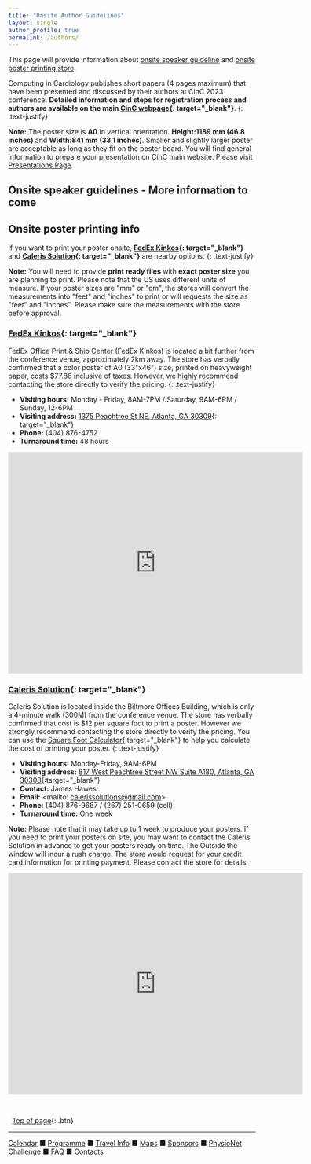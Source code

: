 ```yaml
---
title: "Onsite Author Guidelines"
layout: single
author_profile: true
permalink: /authors/
---
```

<a name="top"></a>
This page will provide information about [onsite speaker guideline](../authors/#speaker) and [onsite poster printing store](../authors/#poster). 

Computing in Cardiology publishes short papers (4 pages maximum) that have been presented and discussed by their authors at CinC 2023 conference. **Detailed information and steps for registration process and authors are available on the main [CinC webpage](https://cinc.org/inf_authors/){: target="_blank"}**.
{: .text-justify}
<p class="notice--warning">
	<strong>Note:</strong> The poster size is <strong>A0</STRONG> in vertical orientation. <strong>Height:1189 mm (46.8 inches)</strong> and <strong>Width:841 mm (33.1 inches)</strong>. Smaller and slightly larger poster are acceptable as long as they fit on the poster board. You will find general information to prepare your presentation on CinC main website. Please visit <a href= "https://cinc.org/cinc-oral-or-poster-presentations/" target="_blank">Presentations Page</a>. 
</p>

## <a name="speaker"></a>Onsite speaker guidelines - More information to come

## <a name="poster"></a>Onsite poster printing info
If you want to print your poster onsite, **[FedEx Kinkos](https://local.fedex.com/en-us/ga/atlanta/office-1509?cmp=LOC-1001545-3-1-971-1110000-US-US-EN-GPLCOPYANDPRINT){: target="_blank"}** and **[Caleris Solution](https://calerissolutions.com/){: target="_blank"}** are nearby options.
{: .text-justify}
<p class="notice--warning">
	<strong>Note:</strong> You will need to provide <strong>print ready files</strong> with <strong>exact poster size</strong> you are planning to print. Please note that the US uses different units of measure. If your poster sizes are "mm" or "cm", the stores will convert the measurements into "feet" and "inches" to print or will requests the size as "feet" and "inches". Please make sure the measurements with the store before approval.
</p>

### [FedEx Kinkos](https://local.fedex.com/en-us/ga/atlanta/office-1509?cmp=LOC-1001545-3-1-971-1110000-US-US-EN-GPLCOPYANDPRINT){: target="_blank"}
FedEx Office Print & Ship Center (FedEx Kinkos) is located a bit further from the conference venue, approximately 2km away. The store has verbally confirmed that a color poster of A0 (33"x46") size, printed on heavyweight paper, costs $77.86 inclusive of taxes. However, we highly recommend contacting the store directly to verify the pricing. 
{: .text-justify}

* **Visiting hours:** Monday - Friday, 8AM-7PM / Saturday, 9AM-6PM / Sunday, 12-6PM
* **Visiting address:** [1375 Peachtree St NE, Atlanta, GA 30309](https://goo.gl/maps/LGkTE1sRe8Y9rw1y9){: target="_blank"}
* **Phone:** (404) 876-4752
* **Turnaround time:** 48 hours

<iframe src="https://www.google.com/maps/embed?pb=!1m28!1m12!1m3!1d13264.344751697727!2d-84.3965634795307!3d33.784272422142436!2m3!1f0!2f0!3f0!3m2!1i1024!2i768!4f13.1!4m13!3e3!4m5!1s0x88f50466be9894e5%3A0x6c3a4370c99dd7d7!2sGlobal%20Learning%20and%20Conference%20Center%2C%204th%20Street%20Northwest%2C%20Atlanta%2C%20GA!3m2!1d33.7761528!2d-84.38952259999999!4m5!1s0x88f5045004bd9987%3A0xb313a9b59022144f!2sFedEx%20Office%20Print%20%26%20Ship%20Center%2C%201375%20Peachtree%20St%20NE%2C%20Atlanta%2C%20GA%2030309!3m2!1d33.792223!2d-84.38585499999999!5e0!3m2!1sen!2sus!4v1688740012223!5m2!1sen!2sus" width="600" height="450" style="border:0;" allowfullscreen="" loading="lazy" referrerpolicy="no-referrer-when-downgrade"></iframe>

### [Caleris Solution](https://calerissolutions.com/){: target="_blank"}
Caleris Solution is located inside the Biltmore Offices Building, which is only a 4-minute walk (300M) from the conference venue. The store has verbally confirmed that cost is $12 per square foot to print a poster. However we strongly recommend contacting the store directly to verify the pricing. You can use the [Square Foot Calculator](https://www.thecalculatorsite.com/misc/square-footage-calculator.php){:target="_blank"} to help you calculate the cost of printing your poster.
{: .text-justify}
* **Visiting hours:** Monday-Friday, 9AM-6PM
* **Visiting address:** [817 West Peachtree Street NW Suite A180, Atlanta, GA 30308](https://goo.gl/maps/ozQd2m1yKbtoWr4F9){:target="_blank"}
* **Contact:** James Hawes
* **Email:** <mailto: calerissolutions@gmail.com>
* **Phone:** (404) 876-9667 / (267) 251-0659 (cell)
* **Turnaround time:** One week
<p class="notice--warning">
	<strong>Note:</strong> Please note that it may take up to 1 week to produce your posters. If you need to print your posters on site, you may want to contact the Caleris Solution in advance to get your posters ready on time. The  Outside the window will incur a rush charge. The store would request for your credit card information for printing payment. Please contact the store for details.
</p>

<iframe src="https://www.google.com/maps/embed?pb=!1m28!1m12!1m3!1d3316.3746350177776!2d-84.39081672358645!3d33.77682252326189!2m3!1f0!2f0!3f0!3m2!1i1024!2i768!4f13.1!4m13!3e3!4m5!1s0x88f50466be9894e5%3A0x6c3a4370c99dd7d7!2sGlobal%20Learning%20and%20Conference%20Center%2C%204th%20Street%20Northwest%2C%20Atlanta%2C%20GA!3m2!1d33.7761528!2d-84.38952259999999!4m5!1s0x88f50466c2db507d%3A0x5686d4e4df763036!2sCaleris%20Solutions%2C%20(Printing%2C%20Pack%20%26%20Ship%2C%20Promotional%20Products)%2C%20817%20West%20Peachtree%20Street%20Northwest%20Suite%20A180%20404%2C%20Inside%20Biltmore%20Offices%20Bldg%2C%209667%20876%20Suite%20A180%2C%20Atlanta%2C%20GA%2030308!3m2!1d33.7773239!2d-84.38698409999999!5e0!3m2!1sen!2sus!4v1688740095000!5m2!1sen!2sus" width="600" height="450" style="border:0;" allowfullscreen="" loading="lazy" referrerpolicy="no-referrer-when-downgrade"></iframe>


&nbsp;

&nbsp;
[Top of page](#top){: .btn}

---

[Calendar](../dates/) &#9632; [Programme](../programme/) &#9632; [Travel Info](../travel/) &#9632; [Maps](../map) &#9632; [Sponsors](../sponsors/) &#9632; [PhysioNet Challenge](../challenge/) &#9632; [FAQ](../faq/) &#9632; [Contacts](../contact/)